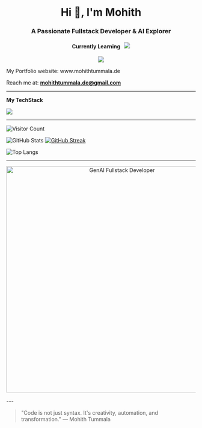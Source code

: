 <h1 align="center">Hi 👋, I'm Mohith</h1>
<h3 align="center">A Passionate Fullstack Developer & AI Explorer</h3>



<h4 align="center">Currently Learning &nbsp <img src="https://skillicons.dev/icons?i=linux" /> </h4>

<p align="center">
  <img src="https://readme-typing-svg.herokuapp.com/?lines=Fullstack+Developer;AI+Engineer+in+Progress;Cloud+&+DevOps+Learner;&center=true&width=380&height=45">
</p>
My Portfolio website: www.mohithtummala.de

Reach me at: **mohithtummala.de@gmail.com**

---
**My TechStack**

<p>
  <img src="https://skillicons.dev/icons?i=js,ts,react,py,flask,docker,gcp,firebase,linux,git,github,nodejs,pytorch,redux,aws" />
</p>

---

![Visitor Count](https://komarev.com/ghpvc/?username=DevMohith&label=Profile%20views&color=0e75b6&style=flat)

![GitHub Stats](https://github-readme-stats.vercel.app/api?username=DevMohith&show_icons=true&theme=tokyonight)
[![GitHub Streak](https://streak-stats.demolab.com?user=DevMohith&theme=tokyonight&hide_border=false)](https://git.io/streak-stats)

![Top Langs](https://github-readme-stats.vercel.app/api/top-langs/?username=DevMohith&layout=compact&theme=tokyonight)

---
<p align="center">
  <img src="./genai-fullstack-developer.png" width="600" alt="GenAI Fullstack Developer" />
</p>
---

> "Code is not just syntax. It's creativity, automation, and transformation." — Mohith Tummala


